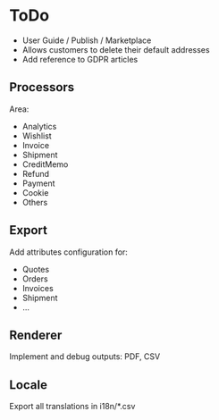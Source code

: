 # ToDo

- User Guide / Publish / Marketplace
- Allows customers to delete their default addresses
- Add reference to GDPR articles

## Processors

Area:

- Analytics
- Wishlist
- Invoice
- Shipment
- CreditMemo
- Refund
- Payment
- Cookie
- Others

## Export

Add attributes configuration for:

- Quotes
- Orders
- Invoices
- Shipment
- ...

## Renderer

Implement and debug outputs: PDF, CSV

## Locale

Export all translations in i18n/*.csv
